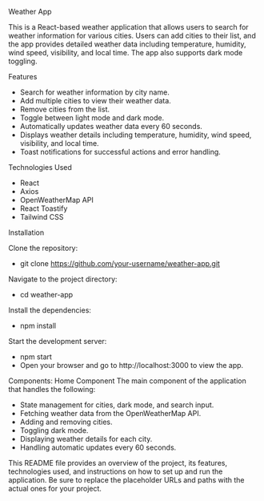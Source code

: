 Weather App

This is a React-based weather application that allows users to search for weather information for various cities. Users can add cities to their list, and the app provides detailed weather data including temperature, humidity, wind speed, visibility, and local time. The app also supports dark mode toggling.

Features
- Search for weather information by city name.
- Add multiple cities to view their weather data.
- Remove cities from the list.
- Toggle between light mode and dark mode.
- Automatically updates weather data every 60 seconds.
- Displays weather details including temperature, humidity, wind speed, visibility, and local time.
- Toast notifications for successful actions and error handling.

Technologies Used
- React
- Axios
- OpenWeatherMap API
- React Toastify
- Tailwind CSS

Installation

Clone the repository:
- git clone https://github.com/your-username/weather-app.git

Navigate to the project directory:
- cd weather-app

Install the dependencies:
- npm install

Start the development server:

- npm start
- Open your browser and go to http://localhost:3000 to view the app.

Components:
Home Component
The main component of the application that handles the following:

- State management for cities, dark mode, and search input.
- Fetching weather data from the OpenWeatherMap API.
- Adding and removing cities.
- Toggling dark mode.
- Displaying weather details for each city.
- Handling automatic updates every 60 seconds.

This README file provides an overview of the project, its features, technologies used, and instructions on how to set up and run the application. Be sure to replace the placeholder URLs and paths with the actual ones for your project.